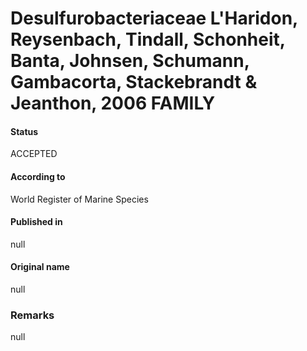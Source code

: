 Desulfurobacteriaceae L'Haridon, Reysenbach, Tindall, Schonheit, Banta, Johnsen, Schumann, Gambacorta, Stackebrandt & Jeanthon, 2006 FAMILY
=======

#### Status
ACCEPTED

#### According to
World Register of Marine Species

#### Published in
null

#### Original name
null

### Remarks
null